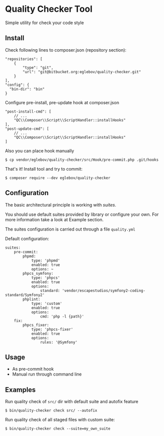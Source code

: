 Quality Checker Tool
====================

Simple utility for check your code style

Install
-------

Check following lines to composer.json (repository section):

    "repositories": [
        {
            "type": "git",
            "url": "git@bitbucket.org:eglebov/quality-checker.git"
        }
    ],
    "config": {
      "bin-dir": "bin"
    }

Configure pre-install, pre-update hook at composer.json

    "post-install-cmd": [
        // ...
        "QC\\Composer\\Script\\ScriptHandler::installHooks"
    ],
    "post-update-cmd": [
        // ...  
        "QC\\Composer\\Script\\ScriptHandler::installHooks"
    ]
    
Also you can place hook manually

    $ cp vendor/eglebov/quality-checker/src/Hook/pre-commit.php .git/hooks

That's it! Install tool and try to commit:

    $ composer require --dev eglebov/quality-checker
    
Configuration
-------------

The basic architectural principle is working with _suites_. 

You should use default suites provided by library or configure your own. For more information take a look at Example section.

The suites configuration is carried out through a file `quality.yml`

Default configuration:

```
suites:
    pre-commit:
        phpmd:
            type: 'phpmd'
            enabled: true
            options: ~
        phpcs_symfony:
            type: 'phpcs'
            enabled: true
            options:
                standard: 'vendor/escapestudios/symfony2-coding-standard/Symfony2'
        phplint:
            type: 'custom'
            enabled: true
            options:
                cmd: 'php -l {path}'
    fix:
        phpcs_fixer:
            type: 'phpcs-fixer'
            enabled: true
            options:
                rules: '@Symfony'
```

Usage
-----

* As pre-commit hook
* Manual run through command line

Examples
--------

Run quality check of `src/` dir with default suite and autofix feature 

    $ bin/quality-checker check src/ --autofix

Run quality check of all staged files with custom suite:

    $ bin/quality-checker check --suite=my_own_suite



